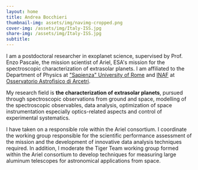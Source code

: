 ```yaml
---
layout: home
title: Andrea Bocchieri
thumbnail-img: assets/img/navimg-cropped.png
cover-img: /assets/img/Italy-ISS.jpg
share-img: /assets/img/Italy-ISS.jpg
subtitle: 
---
```


I am a postdoctoral researcher in exoplanet science, supervised by Prof. Enzo Pascale, the mission scientist of Ariel, ESA's mission for the spectroscopic characterization of extrasolar planets. I am affiliated to the Department of Physics at ["Sapienza" University of Rome](https://www.uniroma1.it/) and [INAF](http://www.inaf.it/it) at [Osservatorio Astrofisico di Arcetri](https://www.arcetri.inaf.it/).

My research field is **the characterization of extrasolar planets**, pursued through spectroscopic observations from ground and space, modelling of the spectroscopic observables, data analysis, optimization of space instrumentation especially optics-related aspects and control of experimental systematics. 

I have taken on a responsible role within the Ariel consortium. I coordinate the working group responsible for the scientific performance assessment of the mission and the development of innovative data analysis techniques required. In addition, I moderate the Tiger Team working group formed within the Ariel consortium to develop techniques for measuring large aluminum telescopes for astronomical applications from space.

<!-- I have expertise in atmospheric retrieval methods, instrument simulation pipelines, calibration procedures, detrending techniques, interferometric measurements, and Ariel mission performance analysis. -->

<!-- My work bridges the gap between instrumentation, observation, and interpretation of astronomical observations. -->
